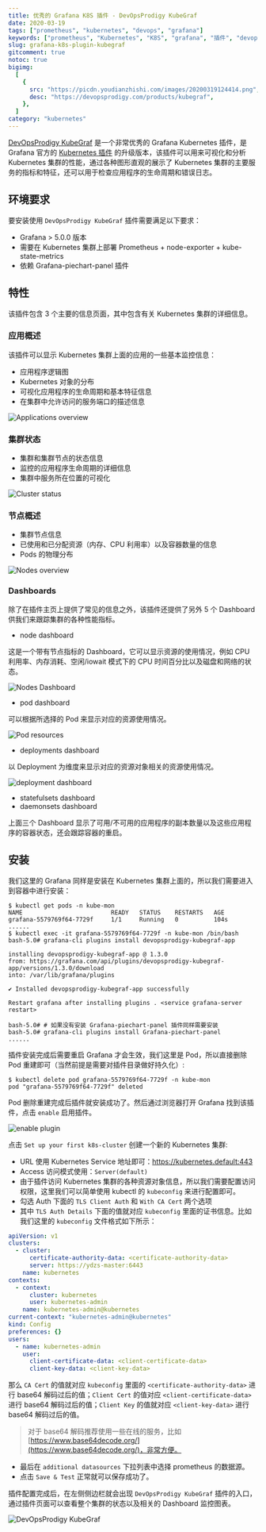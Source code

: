 ```yaml
---
title: 优秀的 Grafana K8S 插件 - DevOpsProdigy KubeGraf
date: 2020-03-19
tags: ["prometheus", "kubernetes", "devops", "grafana"]
keywords: ["prometheus", "Kubernetes", "K8S", "grafana", "插件", "devops"]
slug: grafana-k8s-plugin-kubegraf
gitcomment: true
notoc: true
bigimg:
  [
    {
      src: "https://picdn.youdianzhishi.com/images/20200319124414.png",
      desc: "https://devopsprodigy.com/products/kubegraf",
    },
  ]
category: "kubernetes"
---
```


[DevOpsProdigy KubeGraf](https://github.com/devopsprodigy/kubegraf/) 是一个非常优秀的 Grafana Kubernetes 插件，是 Grafana 官方的 [Kubernetes 插件](https://grafana.com/plugins/grafana-kubernetes-app) 的升级版本，该插件可以用来可视化和分析 Kubernetes 集群的性能，通过各种图形直观的展示了 Kubernetes 集群的主要服务的指标和特征，还可以用于检查应用程序的生命周期和错误日志。

<!--more-->

## 环境要求

要安装使用 `DevOpsProdigy KubeGraf` 插件需要满足以下要求：

- Grafana > 5.0.0 版本
- 需要在 Kubernetes 集群上部署 Prometheus + node-exporter + kube-state-metrics
- 依赖 Grafana-piechart-panel 插件

## 特性

该插件包含 3 个主要的信息页面，其中包含有关 Kubernetes 集群的详细信息。

### 应用概述

该插件可以显示 Kubernetes 集群上面的应用的一些基本监控信息：

- 应用程序逻辑图
- Kubernetes 对象的分布
- 可视化应用程序的生命周期和基本特征信息
- 在集群中允许访问的服务端口的描述信息

![Applications overview](https://picdn.youdianzhishi.com/images/20200319115954.png)

### 集群状态

- 集群和集群节点的状态信息
- 监控的应用程序生命周期的详细信息
- 集群中服务所在位置的可视化

![Cluster status](https://picdn.youdianzhishi.com/images/20200319120226.png)

### 节点概述

- 集群节点信息
- 已使用和已分配资源（内存、CPU 利用率）以及容器数量的信息
- Pods 的物理分布

![Nodes overview](https://picdn.youdianzhishi.com/images/20200319121059.png)

### Dashboards

除了在插件主页上提供了常见的信息之外，该插件还提供了另外 5 个 Dashboard 供我们来跟踪集群的各种性能指标。

<!--adsense-text-->

- node dashboard

这是一个带有节点指标的 Dashboard，它可以显示资源的使用情况，例如 CPU 利用率、内存消耗、空闲/iowait 模式下的 CPU 时间百分比以及磁盘和网络的状态。

![Nodes Dashboard](https://picdn.youdianzhishi.com/images/20200319121356.png)

- pod dashboard

可以根据所选择的 Pod 来显示对应的资源使用情况。

![Pod resources](https://picdn.youdianzhishi.com/images/20200319121505.png)

- deployments dashboard

以 Deployment 为维度来显示对应的资源对象相关的资源使用情况。

![deployment dashboard](https://picdn.youdianzhishi.com/images/20200319121605.png)

- statefulsets dashboard
- daemonsets dashboard

上面三个 Dashboard 显示了可用/不可用的应用程序的副本数量以及这些应用程序的容器状态，还会跟踪容器的重启。

## 安装

我们这里的 Grafana 同样是安装在 Kubernetes 集群上面的，所以我们需要进入到容器中进行安装：

```shell
$ kubectl get pods -n kube-mon
NAME                         READY   STATUS    RESTARTS   AGE
grafana-5579769f64-7729f     1/1     Running   0          104s
......
$ kubectl exec -it grafana-5579769f64-7729f -n kube-mon /bin/bash
bash-5.0# grafana-cli plugins install devopsprodigy-kubegraf-app

installing devopsprodigy-kubegraf-app @ 1.3.0
from: https://grafana.com/api/plugins/devopsprodigy-kubegraf-app/versions/1.3.0/download
into: /var/lib/grafana/plugins

✔ Installed devopsprodigy-kubegraf-app successfully

Restart grafana after installing plugins . <service grafana-server restart>

bash-5.0# # 如果没有安装 Grafana-piechart-panel 插件同样需要安装
bash-5.0# grafana-cli plugins install Grafana-piechart-panel
......
```

插件安装完成后需要重启 Grafana 才会生效，我们这里是 Pod，所以直接删除 Pod 重建即可（当然前提是需要对插件目录做好持久化）:

```shell
$ kubectl delete pod grafana-5579769f64-7729f -n kube-mon
pod "grafana-5579769f64-7729f" deleted
```

Pod 删除重建完成后插件就安装成功了。然后通过浏览器打开 Grafana 找到该插件，点击 `enable` 启用插件。

![enable plugin](https://picdn.youdianzhishi.com/images/20200319102910.png)

点击 `Set up your first k8s-cluster` 创建一个新的 Kubernetes 集群:

- URL 使用 Kubernetes Service 地址即可：https://kubernetes.default:443
- Access 访问模式使用：`Server(default)`
- 由于插件访问 Kubernetes 集群的各种资源对象信息，所以我们需要配置访问权限，这里我们可以简单使用 kubectl 的 `kubeconfig` 来进行配置即可。
- 勾选 Auth 下面的 `TLS Client Auth` 和 `With CA Cert` 两个选项
- 其中 `TLS Auth Details` 下面的值就对应 `kubeconfig` 里面的证书信息。比如我们这里的 `kubeconfig` 文件格式如下所示：

```yaml
apiVersion: v1
clusters:
  - cluster:
      certificate-authority-data: <certificate-authority-data>
      server: https://ydzs-master:6443
    name: kubernetes
contexts:
  - context:
      cluster: kubernetes
      user: kubernetes-admin
    name: kubernetes-admin@kubernetes
current-context: "kubernetes-admin@kubernetes"
kind: Config
preferences: {}
users:
  - name: kubernetes-admin
    user:
      client-certificate-data: <client-certificate-data>
      client-key-data: <client-key-data>
```

那么 `CA Cert` 的值就对应 `kubeconfig` 里面的 `<certificate-authority-data>` 进行 base64 解码过后的值；`Client Cert` 的值对应 `<client-certificate-data>` 进行 base64 解码过后的值；`Client Key` 的值就对应 `<client-key-data>` 进行 base64 解码过后的值。

> 对于 base64 解码推荐使用一些在线的服务，比如 [https://www.base64decode.org/](https://www.base64decode.org/)，非常方便。

- 最后在 `additional datasources` 下拉列表中选择 prometheus 的数据源。
- 点击 `Save & Test` 正常就可以保存成功了。

插件配置完成后，在左侧侧边栏就会出现 `DevOpsProdigy KubeGraf` 插件的入口，通过插件页面可以查看整个集群的状态以及相关的 Dashboard 监控图表。

![DevOpsProdigy KubeGraf](https://picdn.youdianzhishi.com/images/20200319123928.png)

<!--adsense-self-->
